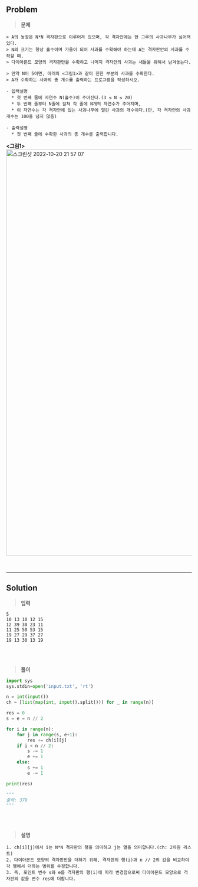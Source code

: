 ## Problem

> **문제**
  ```
  > A의 농장은 N*N 격자판으로 이루어져 있으며, 각 격자안에는 한 그루의 사과나무가 심어져 있다.
  > N의 크기는 항상 홀수이며 가을이 되어 사과를 수확해야 하는데 A는 격자판안의 사과를 수확할 때,
  > 다이아몬드 모양의 격자판만을 수확하고 나머지 격자안의 사과는 새들을 위해서 남겨놓는다.

  > 만약 N이 5이면, 아래의 <그림1>과 같이 진한 부분의 사과를 수확한다.
  > A가 수확하는 사과의 총 개수를 출력하는 프로그램을 작성하시오.

  - 입력설명
    * 첫 번째 줄에 자연수 N(홀수)이 주어진다.(3 ≤ N ≤ 20)
    * 두 번째 줄부터 N줄에 걸쳐 각 줄에 N개의 자연수가 주어지며,
    * 이 자연수는 각 격자안에 있는 사과나무에 열린 사과의 개수이다.(단, 각 격자안의 사과 개수는 100을 넘지 않음)

  - 출력설명
    * 첫 번째 줄에 수확한 사과의 총 개수를 출력합니다.
  ```
  **<그림1>**
  <img width="1100px" alt="스크린샷 2022-10-20 21 57 07" src="https://user-images.githubusercontent.com/89829943/196954882-3c44ada0-158e-49d6-b5aa-5a288a5224f5.png">
  
<br>
<hr>

## Solution

> **입력**
  ```
  5
  10 13 10 12 15
  12 39 30 23 11 
  11 25 50 53 15 
  19 27 29 37 27 
  19 13 30 13 19
  ```

<br>
<br>

> **풀이**
  ```python
  import sys
  sys.stdin=open('input.txt', 'rt')

  n = int(input())
  ch = [list(map(int, input().split())) for _ in range(n)]

  res = 0
  s = e = n // 2

  for i in range(n):
      for j in range(s, e+1):
          res += ch[i][j]
      if i < n // 2:
          s -= 1
          e += 1
      else:
          s += 1 
          e -= 1
  
  print(res)
  
  """
  출력: 379
  """
  ```

<br>
<br>

> **설명**
  ```
  1. ch[i][j]에서 i는 N*N 격자판의 행을 의미하고 j는 열을 의미합니다.(ch: 2차원 리스트)
  2. 다이아몬드 모양의 격자판만을 더하기 위해, 격자판의 행(i)과 n // 2의 값을 비교하여 각 행에서 더하는 범위를 수정합니다.
  3. 즉, 포인트 변수 s와 e를 격자판의 행(i)에 따라 변경함으로써 다이아몬드 모양으로 격자판의 값을 변수 res에 더합니다.
  ```